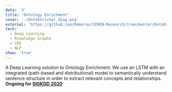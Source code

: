 ```yaml
---
date: '3'
title: 'Ontology Enrichment'
cover: './OntoEnricher_diag.png'
external: 'https://github.com/Remorax/SIREN-Research/tree/master/OntoEnricher'
tech:
  - Deep Learning
  - Knowledge Graphs
  - IRE
  - NLP
show: 'true'
---
```


A Deep Learning solution to Ontology Enrichment. We use an LSTM with an integrated (path-based and distributional) model to semantically understand sentence structure in order to extract relevant concepts and relationships. **Ongoing for [SIGKDD 2020](https://www.kdd.org/kdd2020/)**
